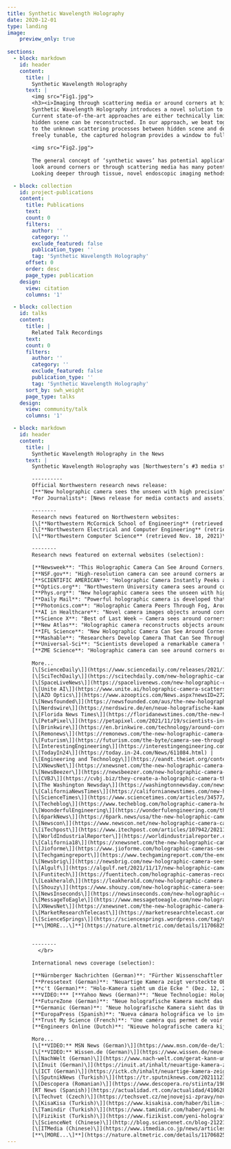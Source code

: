 ```yaml
---
title: Synthetic Wavelength Holography
date: 2020-12-01
type: landing
image:
    preview_only: true
    
sections:
  - block: markdown
    id: header
    content:
      title: |
        Synthetic Wavelength Holography
      text: |
        <img src="Fig1.jpg">
        <h3><i>Imaging through scattering media or around corners at high resolution</i></h3>
        Synthetic Wavelength Holography introduces a novel solution to image through scattering media, or around the corner at the physical space bandwidth limit. 
        Current state-of-the-art approaches are either technically limited by the low spatial and temporal resolution of time-of-flight detectors, or by a very narrow viewing angle in which the 
        hidden scene can be reconstructed. In our approach, we beat together light at two closely spaced optical frequencies to produce a low frequency 'synthetic wave’ (beat wave), largely immune 
        to the unknown scattering processes between hidden scene and detector. A ‘synthetic hologram’ of the hidden scene can be acquired within milliseconds. Since the ‘synthetic wavelength’ is 
        freely tunable, the captured hologram provides a window to fully reconstruct the three-dimensional light field of the hidden scene at the best possible resolution.
        
        <img src="Fig2.jpg">
        
        The general concept of ‘synthetic waves’ has potential applications at many different scales and wavebands, including radar, ultrasound, or X-ray. In the optical waveband the ability to 
        look around corners or through scattering media has many potential applications in medicine, naval sciences, earth, and planetary sciences as well as automotive sensing and material sciences. 
        Looking deeper through tissue, novel endoscopic imaging methods, or imaging through dense fog or atmospheric turbulences are just a few potential applications.

  - block: collection
    id: project-publications
    content:
      title: Publications
      text: 
      count: 0
      filters:
        author: ''
        category: ''
        exclude_featured: false
        publication_type: ''
        tag: 'Synthetic Wavelength Holography'
      offset: 0
      order: desc
      page_type: publication
    design:
      view: citation
      columns: '1'

  - block: collection
    id: talks
    content:
      title: |
        Related Talk Recordings
      text:
      count: 0
      filters:
        author: ''
        category: ''
        exclude_featured: false
        publication_type: ''
        tag: 'Synthetic Wavelength Holography'
      sort_by: swh_weight
      page_type: talks
    design:
      view: community/talk
      columns: '1'

  - block: markdown
    id: header
    content:
      title: |
        Synthetic Wavelength Holography in the News
      text: |
        Synthetic Wavelength Holography was [Northwestern’s #3 media story in the week of Nov. 18-24, 2021 with a total reach of 3.2 million people within the week.](https://www.northwestern.edu/newsletters/experts/2021/11-30.html)

        ----------
        Official Northwestern research news release:   
        [**"New holographic camera sees the unseen with high precision"**  (Northwestern Now Research News, Nov. 17, 2021)](https://news.northwestern.edu/stories/2021/11/new-holographic-camera-sees-the-unseen-with-high-precision/)  
        *For Journalists*: [News release for media contacts and assets](https://news.northwestern.edu/stories/2021/11/new-holographic-camera-sees-the-unseen-with-high-precision/&fj=1). 

        --------  
        Research news featured on Northwestern websites:  
        [\[**Northwestern McCormick School of Engineering** (retrieved Nov. 18, 2021)\]](/NorthwesternsMcCormickSchoolofEngineering_11_18_2021__1_38_30_AM)  
        [\[**Northwestern Electrical and Computer Engineering** (retrieved Nov. 18, 2021)\]](/ElectricalAndComputerEngineering_NorthwesternEngineering_11_18_2021__1_41_08_AM)  
        [\[**Northwestern Computer Science** (retrieved Nov. 18, 2021)\]](/ComputerScience_NorthwesternEngineering_11_18_2021__1_40_13_AM)  

        --------  
        Research news featured on external websites (selection):  

        [**Newsweek**: "This Holographic Camera Can See Around Corners, Under Human Skin" (Nov. 19, 2021)](https://www.newsweek.com/camera-see-around-corners-under-human-skin-northwestern-university-light-scattering-1651173)   
        [**NSF.gov**: "High-resolution camera can see around corners and through scattering media" (Dec. 7, 2021)](https://www.nsf.gov/discoveries/disc_summ.jsp?cntn_id=304047&org=NSF&from=news)   
        [**SCIENTIFIC AMERICAN**: "Holographic Camera Instantly Peeks around Obstacles" (Jan. 19, 2022)](https://www.scientificamerican.com/article/holographic-camera-instantly-peeks-around-obstacles/)  
        [**Optics.org**: "Northwestern University camera sees around corners" (Nov. 18, 2021)](https://optics.org/news/12/11/28)   
        [**Phys.org**: "New holographic camera sees the unseen with high precision" (Nov. 17, 2021)](https://phys.org/news/2021-11-holographic-camera-unseen-high-precision.html)  
        [**Daily Mail**: "Powerful holographic camera is developed that can see through ..." (Nov. 19, 2021)](https://www.dailymail.co.uk/sciencetech/article-10222373/Powerful-holographic-camera-developed-ANYTHING.html)  
        [**Photonics.com**: "Holographic Camera Peers Through Fog, Around Corners" (Dec., 2021)](https://www.photonics.com/Articles/Holographic_Camera_Peers_Through_Fog_Around/p22/vo209/i1371/a67621)  
        [**AI in Healthcare**: "Novel camera images objects around corners, behind barriers" (Nov. 19, 2021)](https://aiin.healthcare/topics/emerging-technologies/novel-camera-images-objects-around-corners-behind-barriers)   
        [**Science X**: "Best of Last Week – Camera sees around corners, ...." (Nov. 22, 2021)](https://sciencex.com/news/2021-11-week-camera-corners-cold-moon.html)   
        [**New Atlas**: "Holographic camera reconstructs objects around corners in milliseconds" (Nov. 17, 2021)](https://newatlas.com/technology/holographic-camera-non-line-sight-imaging/)  
        [**IFL Science**: "New Holographic Camera Can See Around Corners – Or Inside Your Skull" (Nov. 19, 2021)](https://www.iflscience.com/technology/new-holographic-camera-can-see-around-corners-or-inside-your-skull/)   
        [**Mashable**: "Researchers Develop Camera That Can See Through Skin And Around Corners" (Nov. 18, 2021)](https://in.mashable.com/tech/25889/researchers-develop-camera-that-can-see-through-skin-and-around-corners)   
        [**Universal-Sci**: "Scientists developed a remarkable camera that can see around corners" (Nov. 17, 2021)](https://www.universal-sci.com/article/scientists-developed-a-camera-that-can-see-around-corners)   
        [**ZME Science**: "Holographic camera can see around corners or even through the skin" (Nov. 18, 2021)](https://www.zmescience.com/science/news-science/holographic-camera-sees-hidden-objects/)  
         
        More...  
        [\[ScienceDaily\]](https://www.sciencedaily.com/releases/2021/11/211117100106.htm) |
        [\[SciTechDaily\]](https://scitechdaily.com/new-holographic-camera-sees-the-unseen-around-corners-through-fog-and-human-tissue/) |
        [\[SpaceLiveNews\]](https://spacelivenews.com/new-holographic-camera-sees-the-unseen-around-corners-through-fog-and-human-tissue/) |
        [\[Unite AI\]](https://www.unite.ai/holographic-camera-scatters-light-to-see-around-corners/) |
        [\[AZO Optics\]](https://www.azooptics.com/News.aspx?newsID=27202) |
        [\[Newsfounded\]](https://newsfounded.com/aus/the-new-holographic-camera-sees-the-unseen-with-high-precision/) |
        [\[Nerdswire\]](https://nerdswire.de/en/neue-holografische-kamera-sieht-das-unsichtbare-mit-hoher-praezision/) |
        [\[Florida News Times\]](https://floridanewstimes.com/the-new-holographic-camera-sees-the-invisible-with-high-precision/378257/) |
        [\[PetaPixel\]](https://petapixel.com/2021/11/19/scientists-invent-a-camera-that-can-see-through-or-around-anything/) |
        [\[Brinkwire\]](https://en.brinkwire.com/technology/around-corners-through-fog-and-through-human-tissue-a-new-holographic-camera-sees-the-unseen/)  |
        [\[Remonews\]](https://remonews.com/the-new-holographic-camera-sees-the-invisible-with-high-precision/) |
        [\[Futurism\]](https://futurism.com/the-byte/camera-see-through-almost-anything) |
        [\[InterestingEngineering\]](https://interestingengineering.com/new-camera-can-see-through-almost-anything-including-human-tissue-and-bones) |
        [\[TodayIn24\]](https://today.in-24.com/News/611084.html) |
        [\[Engineering and Technology\]](https://eandt.theiet.org/content/articles/2021/11/holographic-camera-can-see-through-people-and-around-corners-with-high-precision/) |
        [\[XNewsNet\]](https://xnewsnet.com/the-new-holographic-camera-sees-the-invisible-with-great-precision-2/) |
        [\[NewsBeezer\]](https://newsbeezer.com/new-holographic-camera-sees-the-invisible-with-great-precision/) |
        [\[CVBJ\]](https://cvbj.biz/they-create-a-holographic-camera-that-sees-the-invisible.html) |
        [\[The Washington Newsday\]](https://washingtonnewsday.com/news/this-holographic-camera-has-the-ability-to-see-around-corners-and-beneath-human-skin/) |
        [\[CaliforniaNewsTimes\]](https://californianewstimes.com/new-holographic-camera-sees-the-unseen-around-corners-through-fog-and-human-tissue/594821/) |
        [\[ScienceTimes\]](https://www.sciencetimes.com/articles/34577/20211117/holographic-images-high-resolution-camera-capture-hidden-fast-moving-objects.htm) |
        [\[Techeblog\]](https://www.techeblog.com/holographic-camera-holography-northwestern-university/) |
        [\[WoonderfulEngineering\]](https://wonderfulengineering.com/this-new-high-resolution-holographic-camera-can-see-through-objects-and-around-corners/) |
        [\[6parkNews\]](https://6park.news/usa/the-new-holographic-camera-sees-the-invisible-with-high-precision.html) |
        [\[Newscon\]](https://www.newscon.net/new-holographic-camera-can-see-around-corners-or-inside-your-skull/?hl=en) |
        [\[iTechpost\]](https://www.itechpost.com/articles/107942/20211122/superman-camera-new-holographic-see-through-skin-objects.htm) |
        [\[WorldIndustrialReporter\]](https://worldindustrialreporter.com/holographic-camera-makes-driving-safer/) |
        [\[California18\]](https://xnewsnet.com/the-new-holographic-camera-sees-the-invisible-with-great-precision-2/) |
        [\[Jioforme\]](https://www.jioforme.com/holographic-cameras-see-invisible-things-with-high-accuracy/930454/) |
        [\[Techgamingreport\]](https://www.techgamingreport.com/the-end-of-the-ghost-probe-holographic-cameras-can-find-objects-in-blind-spots-in-corners-in-milliseconds-scientific-exploration-cnbeta-com/) |
        [\[Newsbrig\]](https://newsbrig.com/new-holographic-camera-sees-the-unseen-around-corners-through-fog-and-human-tissue/511817/) |
        [\[Algulf\]](https://algulf.net/2021/11/17/new-holographic-camera-sees-the-unseen-with-high-precision/) |
        [\[Funtitech\]](https://fuentitech.com/holographic-cameras-reconstruct-objects-that-turn-corners-in-milliseconds/358766/) |
        [\[Leakherald\]](https://leakherald.com/new-holographic-camera-sees-the-unseen-around-corners-through-fog-and-human-tissue/) |
        [\[Shouzy\]](https://www.shouzy.com/new-holographic-camera-sees-the-unseen-around-corners-through-fog-and-human-tissue/) |
        [\[NewsInseconds\]](https://newsinseconds.com/new-holographic-camera-sees-the-unseen-around-corners-through-fog-and-human-tissue/) |
        [\[MessageToEagle\]](https://www.messagetoeagle.com/new-holographic-camera-sees-the-unseen-with-high-precision/) |
        [\[XNewsNet\]](https://xnewsnet.com/the-new-holographic-camera-sees-the-invisible-with-great-precision-2/) |
        [\[MarketResearchTelecast\]](https://marketresearchtelecast.com/they-invent-a-holographic-camera-that-allows-to-see-inside-the-body-and-behind-the-corners-with-high-precision/205512/) |
        [\[ScienceSprings\]](https://sciencesprings.wordpress.com/tag/new-holographic-camera-sees-the-unseen-with-high-precision/) |
        [**\[MORE...\]**](https://nature.altmetric.com/details/117068255/news)  


        --------   
          </br>
          
        International news coverage (selection): 

        [**Nürnberger Nachrichten (German)**: "Fürther Wissenschaftler entwickelt Kamera die um die Ecke blicken kann" (May 10, 2022)](https://www.nn.de/fuerth/further-wissenschaftler-entwickelt-kamera-die-um-die-ecke-blicken-kann-1.12080421)   
        [**Pressetext (German)**: "Neuartige Kamera zeigt versteckte Objekte" (Nov. 18, 2021)](https://www.pressetext.com/news/neuartige-kamera-zeigt-versteckte-objekte.html)   
        [**c't (German)**: "Holo-Kamera sieht um die Ecke " (Dez. 12, 2021)](https://www.heise.de/select/ct/2021/26/2132108234112845409) 
        ***VIDEO:*** [**Yahoo News (German)**: "Neue Technologie: Holografische Kamera kann um Ecken sehen" (Nov. 18, 2021)](https://de.nachrichten.yahoo.com/neue-technologie-holographische-kamera-um-130119079.html)  
        [**FutureZone (German)**: "Neue holografische Kamera macht das Unsichtbare sichtbar" (Nov. 17, 2021)](https://futurezone.at/science/neue-holografische-kamera-macht-das-unsichtbare-sichtbar/401809609)   
        [**Germanic (German)**: "Neue holografische Kamera sieht das Unsichtbare mit hoher Präzision" (Nov. 17, 2021)](https://germanic.news/neue-holografische-kamera-sieht-das-unsichtbare-mit-hoher-prazision/)  
        [**EuropaPress (Spanish)**: "Nueva cámara holográfica ve lo invisible con alta precisión" (Nov. 17, 2021)](https://www.europapress.es/ciencia/laboratorio/noticia-nueva-camara-holografica-ve-invisible-alta-precision-20211117122400.html)  
        [**Trust My Science (French)**: "Une caméra qui permet de voir à travers les objets" (Nov. 17, 2021)](https://trustmyscience.com/camera-permet-voir-a-travers-objets/)  
        [**Engineers Online (Dutch)**: "Nieuwe holografische camera kijkt om hoekjes en ziet het ongeziene met grote precisie" (Nov. 23, 2021)](https://www.engineersonline.nl/nieuws/id34899-nieuwe-holografische-camera-kijkt-om-hoekjes-en-ziet-het-ongeziene-met-grote-precisie.html)   

        More...   
        [\[**VIDEO:** MSN News (German)\]](https://www.msn.com/de-de/lifestyle/reisen/neue-technologie-holographische-kamera-kann-um-ecken-sehen/vp-AAQRh2m) |
        [\[**VIDEO:** Wissen.de (German)\]](https://www.wissen.de/neue-technologie-holographische-kamera-kann-um-ecken-sehen) |
        [\[NachWelt (German)\]](https://www.nach-welt.com/gerat-kann-um-ecken-und-durch-streumedien-wie-nebel-und-menschliches-gewebe-sehen/) |
        [\[Inuit (German)\]](https://inuit.at/inhalt/neuartige-kamera-zeigt-versteckte-objekte) |
        [\[ICT (German)\]](https://ictk.ch/inhalt/neuartige-kamera-zeigt-versteckte-objekte) |
        [\[SputnikNews (Turkish)\]](https://tr.sputniknews.com/20211123/her-seyi-goruntuleyebilen-kamera-uretildi-1051054205.html) |
        [\[Descopera (Romanian)\]](https://www.descopera.ro/stiinta/19869459-camera-care-poate-vedea-prin-aproape-orice-obiect-inclusiv-corpul-uman-cum-functioneaza) |
        [RT News (Spanish)](https://actualidad.rt.com/actualidad/410628-inventan-camara-holografica-ver-dentro-cuerpo-esquinas) |
        [\[Techvet (Czech)\]](https://techsvet.cz/nejnovejsi-zpravy/nova-holograficka-kamera-vidi-neviditelne-veci-s-vysokou-presnosti/daniel/) |
        [\[KisaKisa (Turkish)\]](https://www.kisakisa.com/haber/bilim-insanlari-neredeyse-her-seyi-gorebilen-kamera-icat-ettiler/5555) |
        [\[Tamindir (Turkish)\]](https://www.tamindir.com/haber/yeni-holografik-kamera_71502/) |
        [\[Fizikist (Turkish)\]](https://www.fizikist.com/yeni-holografik-kamera-koseleri-veya-kafatasinin-icini-gorebilir) |
        [\[ScienceNet (Chinese)\]](http://blog.sciencenet.cn/blog-212210-1312831.html) |
        [\[ITMedia (Chinese)\]](https://www.itmedia.co.jp/news/articles/2112/01/news044.html) |
        [**\[MORE...\]**](https://nature.altmetric.com/details/117068255/news)  
---
```

